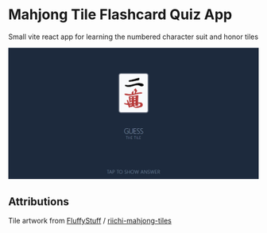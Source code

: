# Mahjong Tile Flashcard Quiz App

Small vite react app for learning the numbered character suit and honor tiles

![Screenshot of 1 Man](/public/images/app-screenshot-man2.jpg?raw=true "Mahjong tile guessing app")

## Attributions
Tile artwork from [FluffyStuff](https://github.com/FluffyStuff) / [riichi-mahjong-tiles](https://github.com/FluffyStuff/riichi-mahjong-tiles)